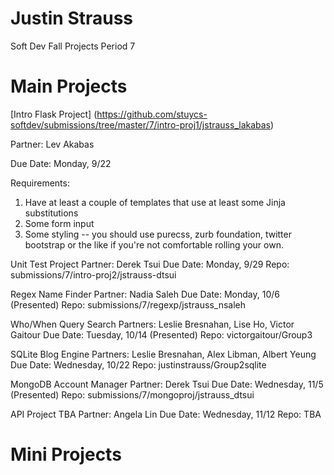 Justin Strauss
==============
Soft Dev Fall Projects Period 7

# Main Projects

[Intro Flask Project] (https://github.com/stuycs-softdev/submissions/tree/master/7/intro-proj1/jstrauss_lakabas)

Partner: Lev Akabas

Due Date: Monday, 9/22

Requirements: 

1. Have at least a couple of templates that use at least some Jinja substitutions
2. Some form input
3. Some styling -- you should use purecss, zurb foundation, twitter bootstrap or the like if you're not comfortable rolling your own. 

Unit Test Project
Partner: Derek Tsui
Due Date: Monday, 9/29
Repo: submissions/7/intro-proj2/jstrauss-dtsui

Regex Name Finder
Partner: Nadia Saleh
Due Date: Monday, 10/6 (Presented)
Repo: submissions/7/regexp/jstrauss_nsaleh

Who/When Query Search
Partners: Leslie Bresnahan, Lise Ho, Victor Gaitour
Due Date: Tuesday, 10/14 (Presented)
Repo: victorgaitour/Group3

SQLite Blog Engine
Partners: Leslie Bresnahan, Alex Libman, Albert Yeung
Due Date: Wednesday, 10/22
Repo: justinstrauss/Group2sqlite

MongoDB Account Manager
Partner: Derek Tsui
Due Date: Wednesday, 11/5 (Presented)
Repo: submissions/7/mongoproj/jstrauss_dtsui

API Project TBA
Partner: Angela Lin
Due Date: Wednesday, 11/12
Repo: TBA

# Mini Projects
